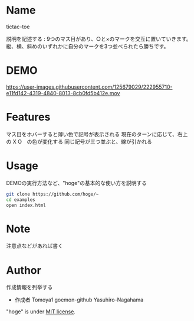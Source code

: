 
# Name
 tictac-toe
 
説明を記述する : 
9つのマス目があり、○と×のマークを交互に置いていきます。
縦、横、斜めのいずれかに自分のマークを3つ並べられたら勝ちです。 

 
# DEMO 
https://user-images.githubusercontent.com/125679029/222955710-e11fd142-4319-4840-8013-8cb0fd5b412e.mov
 
# Features
マス目をホバーすると薄い色で記号が表示される
現在のターンに応じて、右上の X O　の色が変化する
同じ記号が三つ並ぶと、線が引かれる

 
# Usage 
DEMOの実行方法など、"hoge"の基本的な使い方を説明する
 
```bash
git clone https://github.com/hoge/~
cd examples
open index.html
```
 
# Note
 
注意点などがあれば書く
 
# Author
 
作成情報を列挙する
 
* 作成者 Tomoya1 goemon-github Yasuhiro-Nagahama
 
"hoge" is under [MIT license](https://en.wikipedia.org/wiki/MIT_License).
 
